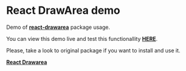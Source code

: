 # React DrawArea demo

Demo of [**react-drawarea**](https://github.com/bgonp/react-drawarea) package usage.

You can view this demo live and test this functionallity [**HERE**](drawarea.vercel.app).

Please, take a look to original package if you want to install and use it.

[**React Drawarea**](https://github.com/bgonp/react-drawarea)
